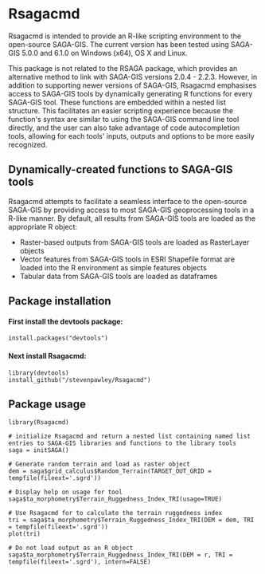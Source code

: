 Rsagacmd
======

Rsagacmd is intended to provide an R-like scripting environment to the open-source SAGA-GIS. The current version has been tested using SAGA-GIS 5.0.0 and 6.1.0 on Windows (x64), OS X and Linux.

This package is not related to the RSAGA package, which provides an alternative method to link with SAGA-GIS versions 2.0.4 - 2.2.3. However, in addition to supporting newer versions of SAGA-GIS, Rsagacmd emphasises access to SAGA-GIS tools by dynamically generating R functions for every SAGA-GIS tool. These functions are embedded within a nested list structure. This facilitates an easier scripting experience because the function's syntax are similar to using the SAGA-GIS command line tool directly, and the user can also take advantage of code autocompletion tools, allowing for each tools' inputs, outputs and options to be more easily recognized.

## Dynamically-created functions to SAGA-GIS tools

Rsagacmd attempts to facilitate a seamless interface to the open-source SAGA-GIS by providing access to most SAGA-GIS geoprocessing tools in a R-like manner. By default, all results from SAGA-GIS tools are loaded as the appropriate R object:
- Raster-based outputs from SAGA-GIS tools are loaded as RasterLayer objects
- Vector features from SAGA-GIS tools in ESRI Shapefile format are loaded into the R environment as simple features objects
- Tabular data from SAGA-GIS tools are loaded as dataframes

## Package installation

#### First install the devtools package:
```
install.packages("devtools")
```

#### Next install Rsagacmd:
```
library(devtools)
install_github("/stevenpawley/Rsagacmd")
```

## Package usage
```
library(Rsagacmd)

# initialize Rsagacmd and return a nested list containing named list entries to SAGA-GIS libraries and functions to the library tools
saga = initSAGA()

# Generate random terrain and load as raster object
dem = saga$grid_calculus$Random_Terrain(TARGET_OUT_GRID = tempfile(fileext='.sgrd'))

# Display help on usage for tool
saga$ta_morphometry$Terrain_Ruggedness_Index_TRI(usage=TRUE)

# Use Rsagacmd for to calculate the terrain ruggedness index
tri = saga$ta_morphometry$Terrain_Ruggedness_Index_TRI(DEM = dem, TRI = tempfile(fileext='.sgrd'))
plot(tri)

# Do not load output as an R object
saga$ta_morphometry$Terrain_Ruggedness_Index_TRI(DEM = r, TRI = tempfile(fileext='.sgrd'), intern=FALSE)
```
